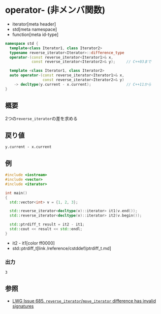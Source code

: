 # operator- (非メンバ関数)
* iterator[meta header]
* std[meta namespace]
* function[meta id-type]

```cpp
namespace std {
  template<class Iterator1, class Iterator2>
  typename reverse_iterator<Iterator>::difference_type
  operator-(const reverse_iterator<Iterator1>& x,
            const reverse_iterator<Iterator2>& y);     // C++03まで

  template <class Iterator1, class Iterator2>
  auto operator-(const reverse_iterator<Iterator1>& x,
                 const reverse_iterator<Iterator2>& y)
    -> decltype(y.current - x.current);                // C++11から
}
```

## 概要
2つの`reverse_iterator`の差を求める


## 戻り値
`y.current - x.current`


## 例
```cpp example
#include <iostream>
#include <vector>
#include <iterator>

int main()
{
  std::vector<int> v = {1, 2, 3};

  std::reverse_iterator<decltype(v)::iterator> it1(v.end());
  std::reverse_iterator<decltype(v)::iterator> it2(v.begin());

  std::ptrdiff_t result = it2 - it1;
  std::cout << result << std::endl;
}
```
* it2 - it1[color ff0000]
* std::ptrdiff_t[link /reference/cstddef/ptrdiff_t.md]

### 出力
```
3
```

## 参照
- [LWG Issue 685. `reverse_iterator`/`move_iterator` difference has invalid signatures](http://www.open-std.org/jtc1/sc22/wg21/docs/lwg-defects.html#685)


